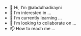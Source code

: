 - 👋 Hi, I’m @abdulhadirayni
- 👀 I’m interested in ...
- 🌱 I’m currently learning ...
- 💞️ I’m looking to collaborate on ...
- 📫 How to reach me ...

<!---
abdulhadirayni/abdulhadirayni is a ✨ special ✨ repository because its `README.md` (this file) appears on your GitHub profile.
You can click the Preview link to take a look at your changes.
--->
